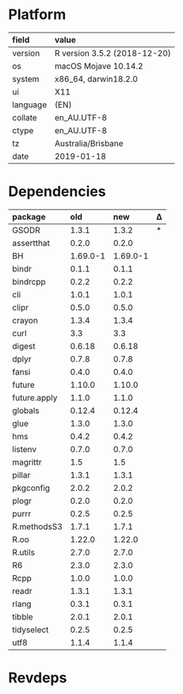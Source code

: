 # Platform

|field    |value                        |
|:--------|:----------------------------|
|version  |R version 3.5.2 (2018-12-20) |
|os       |macOS Mojave 10.14.2         |
|system   |x86_64, darwin18.2.0         |
|ui       |X11                          |
|language |(EN)                         |
|collate  |en_AU.UTF-8                  |
|ctype    |en_AU.UTF-8                  |
|tz       |Australia/Brisbane           |
|date     |2019-01-18                   |

# Dependencies

|package      |old      |new      |Δ  |
|:------------|:--------|:--------|:--|
|GSODR        |1.3.1    |1.3.2    |*  |
|assertthat   |0.2.0    |0.2.0    |   |
|BH           |1.69.0-1 |1.69.0-1 |   |
|bindr        |0.1.1    |0.1.1    |   |
|bindrcpp     |0.2.2    |0.2.2    |   |
|cli          |1.0.1    |1.0.1    |   |
|clipr        |0.5.0    |0.5.0    |   |
|crayon       |1.3.4    |1.3.4    |   |
|curl         |3.3      |3.3      |   |
|digest       |0.6.18   |0.6.18   |   |
|dplyr        |0.7.8    |0.7.8    |   |
|fansi        |0.4.0    |0.4.0    |   |
|future       |1.10.0   |1.10.0   |   |
|future.apply |1.1.0    |1.1.0    |   |
|globals      |0.12.4   |0.12.4   |   |
|glue         |1.3.0    |1.3.0    |   |
|hms          |0.4.2    |0.4.2    |   |
|listenv      |0.7.0    |0.7.0    |   |
|magrittr     |1.5      |1.5      |   |
|pillar       |1.3.1    |1.3.1    |   |
|pkgconfig    |2.0.2    |2.0.2    |   |
|plogr        |0.2.0    |0.2.0    |   |
|purrr        |0.2.5    |0.2.5    |   |
|R.methodsS3  |1.7.1    |1.7.1    |   |
|R.oo         |1.22.0   |1.22.0   |   |
|R.utils      |2.7.0    |2.7.0    |   |
|R6           |2.3.0    |2.3.0    |   |
|Rcpp         |1.0.0    |1.0.0    |   |
|readr        |1.3.1    |1.3.1    |   |
|rlang        |0.3.1    |0.3.1    |   |
|tibble       |2.0.1    |2.0.1    |   |
|tidyselect   |0.2.5    |0.2.5    |   |
|utf8         |1.1.4    |1.1.4    |   |

# Revdeps

